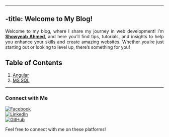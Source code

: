 ----
-title: Welcome to My Blog!
----

<div style="text-align: justify;">
Welcome to my blog, where I share my journey in web development! I’m <strong><a href="https://shoyeb.is-a.dev">Showyeab Ahmed</a></strong>, and here you'll find tips, tutorials, and insights to help you enhance your skills and create amazing websites. Whether you’re just starting out or looking to level up, there’s something for you!
</div>


## Table of Contents

1. [Angular](https://shoyeb.is-a.dev/blog/Angular)
2. [MS SQL](https://shoyeb.is-a.dev/blog/MS-SQL-Query)



---

### Connect with Me

[![Facebook](https://img.icons8.com/ios-filled/50/000000/facebook-new.png)](https://www.facebook.com/showyeab.ahmed)  
[![LinkedIn](https://img.icons8.com/ios-filled/50/000000/linkedin.png)](https://www.linkedin.com/in/msashoyeb/?originalSubdomain=bd)  
[![GitHub](https://img.icons8.com/ios-filled/50/000000/github.png)](https://github.com/msashoyeb)  

Feel free to connect with me on these platforms!


